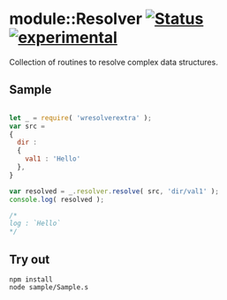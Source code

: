 
# module::Resolver [![Status](https://github.com/Wandalen/wResolver/workflows/Publish/badge.svg)](https://github.com/Wandalen/wResolver/actions?query=workflow%3APublish) [![experimental](https://img.shields.io/badge/stability-experimental-orange.svg)](https://github.com/emersion/stability-badges#experimental)

Collection of routines to resolve complex data structures.

## Sample

```js

let _ = require( 'wresolverextra' );
var src =
{
  dir :
  {
    val1 : 'Hello'
  },
}

var resolved = _.resolver.resolve( src, 'dir/val1' );
console.log( resolved );

/*
log : `Hello`
*/

```

## Try out

```
npm install
node sample/Sample.s
```
